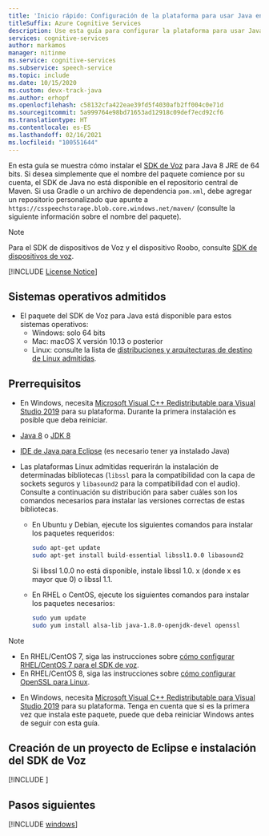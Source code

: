 ```yaml
---
title: 'Inicio rápido: Configuración de la plataforma para usar Java en Windows, Linux o macOS con el SDK de Voz: servicio de voz'
titleSuffix: Azure Cognitive Services
description: Use esta guía para configurar la plataforma para usar Java en Windows, Linux o macOS con el SDK del servicio de voz.
services: cognitive-services
author: markamos
manager: nitinme
ms.service: cognitive-services
ms.subservice: speech-service
ms.topic: include
ms.date: 10/15/2020
ms.custom: devx-track-java
ms.author: erhopf
ms.openlocfilehash: c58132cfa422eae39fd5f4030afb2ff004c0e71d
ms.sourcegitcommit: 5a999764e98bd71653ad12918c09def7ecd92cf6
ms.translationtype: HT
ms.contentlocale: es-ES
ms.lasthandoff: 02/16/2021
ms.locfileid: "100551644"
---
```

En esta guía se muestra cómo instalar el [SDK de Voz](~/articles/cognitive-services/speech-service/speech-sdk.md) para Java 8 JRE de 64 bits. Si desea simplemente que el nombre del paquete comience por su cuenta, el SDK de Java no está disponible en el repositorio central de Maven. Si usa Gradle o un archivo de dependencia `pom.xml`, debe agregar un repositorio personalizado que apunte a `https://csspeechstorage.blob.core.windows.net/maven/` (consulte la siguiente información sobre el nombre del paquete).

> [!NOTE]
> Para el SDK de dispositivos de Voz y el dispositivo Roobo, consulte [SDK de dispositivos de voz](~/articles/cognitive-services/speech-service/speech-devices-sdk.md).

[!INCLUDE [License Notice](~/includes/cognitive-services-speech-service-license-notice.md)]

## <a name="supported-operating-systems"></a>Sistemas operativos admitidos

- El paquete del SDK de Voz para Java está disponible para estos sistemas operativos:
  - Windows: solo 64 bits
  - Mac: macOS X versión 10.13 o posterior
  - Linux: consulte la lista de [distribuciones y arquitecturas de destino de Linux admitidas](~/articles/cognitive-services/speech-service/speech-sdk.md).

## <a name="prerequisites"></a>Prerrequisitos

- En Windows, necesita [Microsoft Visual C++ Redistributable para Visual Studio 2019](https://support.microsoft.com/en-us/topic/the-latest-supported-visual-c-downloads-2647da03-1eea-4433-9aff-95f26a218cc0) para su plataforma. Durante la primera instalación es posible que deba reiniciar.

- [Java 8](https://www.oracle.com/technetwork/java/javase/downloads/jre8-downloads-2133155.html) o [JDK 8](https://www.oracle.com/technetwork/java/javase/downloads/index.html)

- [IDE de Java para Eclipse](https://www.eclipse.org/downloads/) (es necesario tener ya instalado Java)
- Las plataformas Linux admitidas requerirán la instalación de determinadas bibliotecas (`libssl` para la compatibilidad con la capa de sockets seguros y `libasound2` para la compatibilidad con el audio). Consulte a continuación su distribución para saber cuáles son los comandos necesarios para instalar las versiones correctas de estas bibliotecas.

  - En Ubuntu y Debian, ejecute los siguientes comandos para instalar los paquetes requeridos:

    ```sh
    sudo apt-get update
    sudo apt-get install build-essential libssl1.0.0 libasound2
    ```

    Si libssl 1.0.0 no está disponible, instale libssl 1.0. x (donde x es mayor que 0) o libssl 1.1.

  - En RHEL o CentOS, ejecute los siguientes comandos para instalar los paquetes necesarios:

    ```sh
    sudo yum update
    sudo yum install alsa-lib java-1.8.0-openjdk-devel openssl
    ```

> [!NOTE]
> - En RHEL/CentOS 7, siga las instrucciones sobre [cómo configurar RHEL/CentOS 7 para el SDK de voz](~/articles/cognitive-services/speech-service/how-to-configure-rhel-centos-7.md).
> - En RHEL/CentOS 8, siga las instrucciones sobre [cómo configurar OpenSSL para Linux](~/articles/cognitive-services/speech-service/how-to-configure-openssl-linux.md).

- En Windows, necesita [Microsoft Visual C++ Redistributable para Visual Studio 2019](https://support.microsoft.com/help/2977003/the-latest-supported-visual-c-downloads) para su plataforma. Tenga en cuenta que si es la primera vez que instala este paquete, puede que deba reiniciar Windows antes de seguir con esta guía.

## <a name="create-an-eclipse-project-and-install-the-speech-sdk"></a>Creación de un proyecto de Eclipse e instalación del SDK de Voz

[!INCLUDE [](~/includes/cognitive-services-speech-service-quickstart-java-create-proj.md)]

## <a name="next-steps"></a>Pasos siguientes

[!INCLUDE [windows](../quickstart-list.md)]
